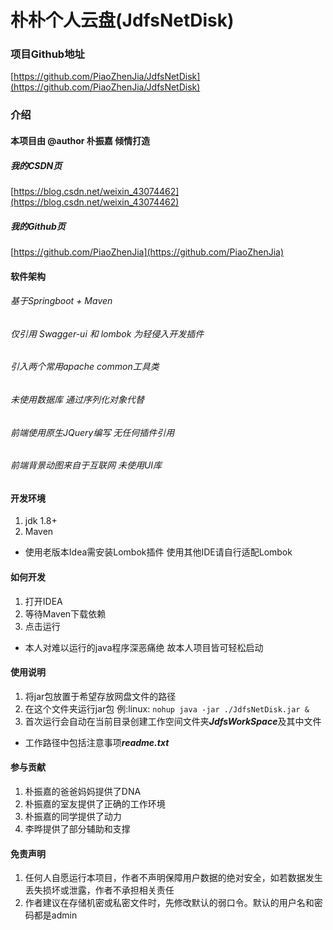 # 朴朴个人云盘(JdfsNetDisk)

### 项目Github地址

[https://github.com/PiaoZhenJia/JdfsNetDisk](https://github.com/PiaoZhenJia/JdfsNetDisk)

### 介绍

#### 本项目由 @author 朴振嘉 倾情打造

##### 我的CSDN页

[https://blog.csdn.net/weixin_43074462](https://blog.csdn.net/weixin_43074462)

##### 我的Github页

[https://github.com/PiaoZhenJia](https://github.com/PiaoZhenJia)

#### 软件架构

###### 基于Springboot + Maven

###### 仅引用 Swagger-ui 和 lombok 为轻侵入开发插件

###### 引入两个常用apache common工具类

###### 未使用数据库 通过序列化对象代替

###### 前端使用原生JQuery编写 无任何插件引用

###### 前端背景动图来自于互联网 未使用UI库

#### 开发环境

1. jdk 1.8+
2. Maven
* 使用老版本Idea需安装Lombok插件 使用其他IDE请自行适配Lombok

#### 如何开发

1. 打开IDEA
2. 等待Maven下载依赖
3. 点击运行

* 本人对难以运行的java程序深恶痛绝 故本人项目皆可轻松启动

#### 使用说明

1. 将jar包放置于希望存放网盘文件的路径
2. 在这个文件夹运行jar包 例:linux: ```nohup java -jar ./JdfsNetDisk.jar &```
3. 首次运行会自动在当前目录创建工作空间文件夹***JdfsWorkSpace***及其中文件
* 工作路径中包括注意事项***readme.txt***


#### 参与贡献

1. 朴振嘉的爸爸妈妈提供了DNA
2. 朴振嘉的室友提供了正确的工作环境
3. 朴振嘉的同学提供了动力
4. 李晔提供了部分辅助和支撑

#### 免责声明

1. 任何人自愿运行本项目，作者不声明保障用户数据的绝对安全，如若数据发生丢失损坏或泄露，作者不承担相关责任
2. 作者建议在存储机密或私密文件时，先修改默认的弱口令。默认的用户名和密码都是admin
